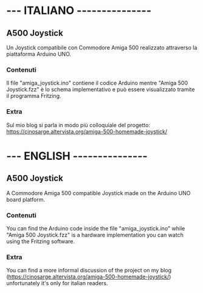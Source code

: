 # --- ITALIANO ---------------
## A500 Joystick
Un Joystick compatibile con Commodore Amiga 500 realizzato attraverso la piattaforma Arduino UNO.

### Contenuti
Il file "amiga_joystick.ino" contiene il codice Arduino mentre "Amiga 500 Joystick.fzz" è lo schema implementativo e può essere visualizzato tramite il programma Fritzing.

### Extra
Sul mio blog si parla in modo più colloquiale del progetto: https://cinosarge.altervista.org/amiga-500-homemade-joystick/

# --- ENGLISH ---------------
## A500 Joystick
A Commodore Amiga 500 compatible Joystick made on the Arduino UNO board platform.

### Contenuti
You can find the Arduino code inside the file "amiga_joystick.ino" while "Amiga 500 Joystick.fzz" is a hardware implementation you can watch using the Fritzing software.

### Extra
You can find a more informal discussion of the project on my blog (https://cinosarge.altervista.org/amiga-500-homemade-joystick/) unfortunately it's only for italian readers.
